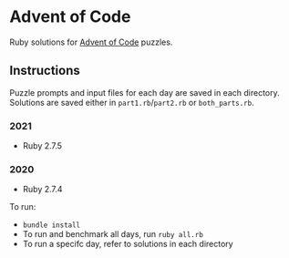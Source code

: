 # Advent of Code

Ruby solutions for [Advent of Code](https://adventofcode.com/) puzzles.

## Instructions

Puzzle prompts and input files for each day are saved in each directory. Solutions are saved either in `part1.rb`/`part2.rb` or `both_parts.rb`.

### 2021

* Ruby 2.7.5

### 2020

* Ruby 2.7.4

To run:

* `bundle install`
* To run and benchmark all days, run `ruby all.rb`
* To run a specifc day, refer to solutions in each directory
